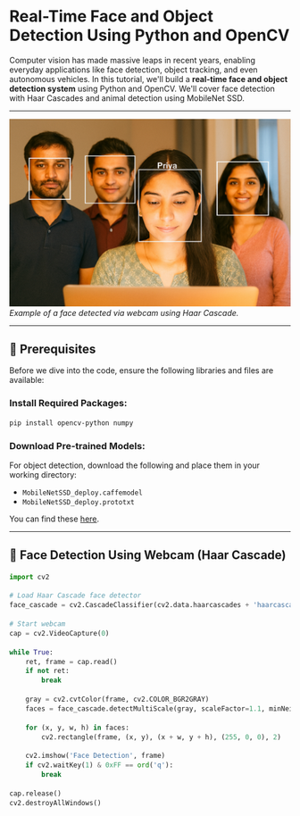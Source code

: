 # Real-Time Face and Object Detection Using Python and OpenCV

Computer vision has made massive leaps in recent years, enabling everyday applications like face detection, object tracking, and even autonomous vehicles. In this tutorial, we'll build a **real-time face and object detection system** using Python and OpenCV. We'll cover face detection with Haar Cascades and animal detection using MobileNet SSD.

---

![Face Detection Example](img4.png)
*Example of a face detected via webcam using Haar Cascade.*

---

## 🧰 Prerequisites

Before we dive into the code, ensure the following libraries and files are available:

### Install Required Packages:
```bash
pip install opencv-python numpy
```

### Download Pre-trained Models:
For object detection, download the following and place them in your working directory:
- `MobileNetSSD_deploy.caffemodel`
- `MobileNetSSD_deploy.prototxt`

You can find these [here](https://github.com/chuanqi305/MobileNet-SSD).

---

## 👦 Face Detection Using Webcam (Haar Cascade)

```python
import cv2

# Load Haar Cascade face detector
face_cascade = cv2.CascadeClassifier(cv2.data.haarcascades + 'haarcascade_frontalface_default.xml')

# Start webcam
cap = cv2.VideoCapture(0)

while True:
    ret, frame = cap.read()
    if not ret:
        break

    gray = cv2.cvtColor(frame, cv2.COLOR_BGR2GRAY)
    faces = face_cascade.detectMultiScale(gray, scaleFactor=1.1, minNeighbors=5)

    for (x, y, w, h) in faces:
        cv2.rectangle(frame, (x, y), (x + w, y + h), (255, 0, 0), 2)

    cv2.imshow('Face Detection', frame)
    if cv2.waitKey(1) & 0xFF == ord('q'):
        break

cap.release()
cv2.destroyAllWindows()
```
